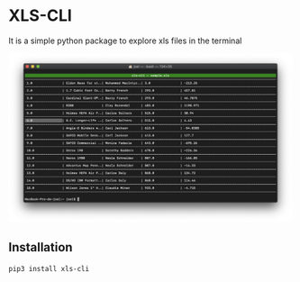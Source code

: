 # XLS-CLI

It is a simple python package to explore xls files in the terminal

![screenshot](images/screenshot.png)

## Installation 

```python3
pip3 install xls-cli
```